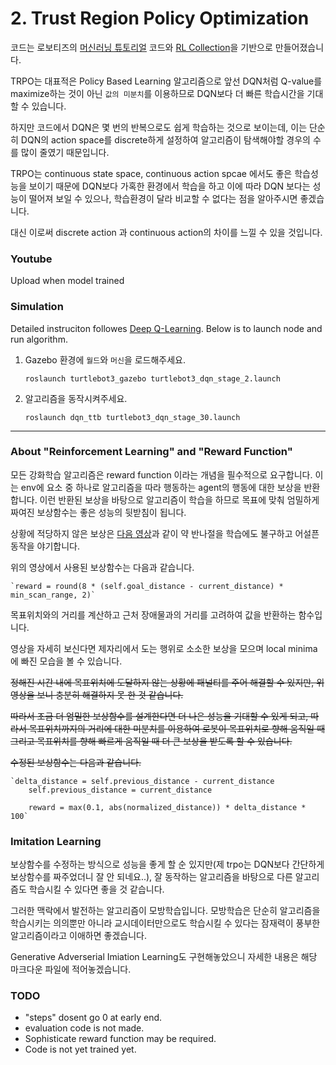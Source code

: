 # 2. Trust Region Policy Optimization
코드는 로보티즈의 [머신러닝 튜토리얼](https://emanual.robotis.com/docs/en/platform/turtlebot3/machine_learning/#machine-learning) 코드와 [RL Collection](https://github.com/hcnoh/rl-collection-pytorch)을 기반으로 만들어졌습니다.

TRPO는 대표적은 Policy Based Learning 알고리즘으로 앞선 DQN처럼 Q-value를 maximize하는 것이 아닌 `값의 미분치`를 이용하므로 DQN보다 더 빠른 학습시간을 기대할 수 있습니다.

하지만 코드에서 DQN은 몇 번의 반복으로도 쉽게 학습하는 것으로 보이는데, 이는 단순히 DQN의 action space를 discrete하게 설정하여 알고리즘이 탐색해야할 경우의 수를 많이 줄였기 때문입니다.

TRPO는 continuous state space, continuous action spcae 에서도 좋은 학습성능을 보이기 때문에 DQN보다 가혹한 환경에서 학습을 하고 이에 따라 DQN 보다는 성능이 떨어져 보일 수 있으나, 학습환경이 달라 비교할 수 없다는 점을 알아주시면 좋겠습니다.

대신 이로써 discrete action 과 continuous action의 차이를 느낄 수 있을 것입니다.


### Youtube

Upload when model trained

### Simulation

Detailed instruciton followes [Deep Q-Learning](). Below is to launch node and run algorithm.

1. Gazebo 환경에 `월드`와 `머신`을 로드해주세요.

   ```
   roslaunch turtlebot3_gazebo turtlebot3_dqn_stage_2.launch
   ```

1. 알고리즘을 동작시켜주세요.
   ```
   roslaunch dqn_ttb turtlebot3_dqn_stage_30.launch
   ```

---

### About "Reinforcement Learning" and "Reward Function"

모든 강화학습 알고리즘은 reward function 이라는 개념을 필수적으로 요구합니다. 이는 env에 요소 중 하나로 알고리즘을 따라 행동하는 agent의 행동에 대한 보상을 반환합니다. 이런 반환된 보상을 바탕으로 알고리즘이 학습을 하므로 목표에 맞춰 엄밀하게 짜여진 보상함수는 좋은 성능의 뒷받침이 됩니다.

상황에 적당하지 않은 보상은 [다음 영상](https://youtu.be/R5-SdIQ1RFQ)과 같이 약 반나절을 학습에도 불구하고 어설픈 동작을 야기합니다.

위의 영상에서 사용된 보상함수는 다음과 같습니다.

    `reward = round(8 * (self.goal_distance - current_distance) * min_scan_range, 2)`

목표위치와의 거리를 계산하고 근처 장애물과의 거리를 고려하여 값을 반환하는 함수입니다.

영상을 자세히 보신다면 제자리에서 도는 행위로 소소한 보상을 모으며 local minima에 빠진 모습을 볼 수 있습니다.

<del>정해진 시간 내에 목표위치에 도달하지 않는 상황에 패널티를 주어 해결할 수 있지만, 위 영상을 보니 충분히 해결하지 못 한 것 같습니다.

<del>따라서 조금 더 엄밀한 보상함수를 설계한다면 더 나은 성능을 기대할 수 있게 되고, 따라서 목표위치까지의 거리에 대한 미분치를 이용하여 로봇이 목표위치로 향해 움직일 때 그리고 목표위치를 향해 빠르게 움직일 때 더 큰 보상을 받도록 할 수 있습니다.

<del>수정된 보상함수는 다음과 같습니다.

    `delta_distance = self.previous_distance - current_distance
        self.previous_distance = current_distance

        reward = max(0.1, abs(normalized_distance)) * delta_distance * 100`

### Imitation Learning

보상함수를 수정하는 방식으로 성능을 좋게 할 순 있지만(제 trpo는 DQN보다 간단하게 보상함수를 짜주었더니 잘 안 되네요..), 잘 동작하는 알고리즘을 바탕으로 다른 알고리즘도 학습시킬 수 있다면 좋을 것 같습니다.

그러한 맥락에서 발전하는 알고리즘이 모방학습입니다. 모방학습은 단순히 알고리즘을 학습시키는 의의뿐만 아니라 교시데이터만으로도 학습시킬 수 있다는 잠재력이 풍부한 알고리즘이라고 이애하면 좋겠습니다.

Generative Adverserial Imiation Learning도 구현해놓았으니 자세한 내용은 해당 마크다운 파일에 적어놓겠습니다.


### TODO

* "steps" dosent go 0 at early end.
* evaluation code is not made.
* Sophisticate reward function may be required.
* Code is not yet trained yet.
